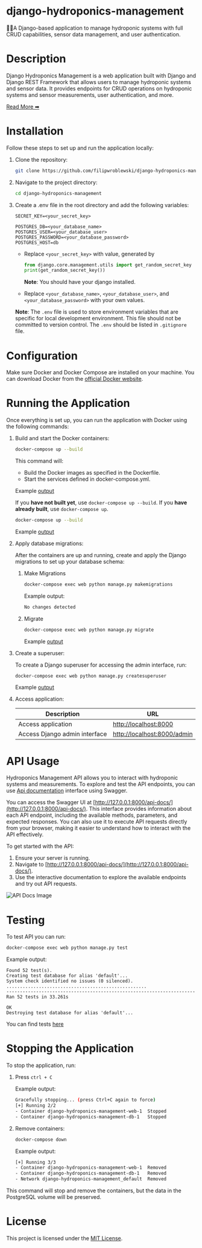 # django-hydroponics-management

🌱💧A Django-based application to manage hydroponic systems with full CRUD capabilities, sensor data management, and user authentication.

# Description

Django Hydroponics Management is a web application built with Django and Django REST Framework that allows users to manage hydroponic systems and sensor data. It provides endpoints for CRUD operations on hydroponic systems and sensor measurements, user authentication, and more.

[Read More ➡](./description.md)

# Installation

Follow these steps to set up and run the application locally:

1. Clone the repository:

   ```bash
   git clone https://github.com/filipwroblewski/django-hydroponics-management.git
   ```

2. Navigate to the project directory:

   ```bash
   cd django-hydroponics-management
   ```

3. Create a .env file in the root directory and add the following variables:

   ```
   SECRET_KEY=<your_secret_key>

   POSTGRES_DB=<your_database_name>
   POSTGRES_USER=<your_database_user>
   POSTGRES_PASSWORD=<your_database_password>
   POSTGRES_HOST=db
   ```

   - Replace `<your_secret_key>` with value, generated by

     ```py
     from django.core.management.utils import get_random_secret_key
     print(get_random_secret_key())
     ```

     **Note**: You should have your django installed.

   - Replace `<your_database_name>`, `<your_database_user>`, and `<your_database_password>` with your own values.

   **Note**: The `.env` file is used to store environment variables that are specific for local development environment. This file should not be committed to version control. The `.env` should be listed in `.gitignore` file.

# Configuration

Make sure Docker and Docker Compose are installed on your machine. You can download Docker from the [official Docker website](https://docs.docker.com/get-docker/).

# Running the Application

Once everything is set up, you can run the application with Docker using the following commands:

1. Build and start the Docker containers:

   ```bash
   docker-compose up --build
   ```

   This command will:

   - Build the Docker images as specified in the Dockerfile.
   - Start the services defined in docker-compose.yml.

   Example [output](./README-files/docker-compose_up_--build.txt)

   If you **have not built yet**, use `docker-compose up --build`. If you **have already built**, use `docker-compose up`.

   ```bash
   docker-compose up --build
   ```

   Example [output](./README-files/docker-compose_up.txt)

2. Apply database migrations:

   After the containers are up and running, create and apply the Django migrations to set up your database schema:

   1. Make Migrations

      ```bash
      docker-compose exec web python manage.py makemigrations
      ```

      Example output:

      ```bash
      No changes detected
      ```

   2. Migrate

      ```bash
      docker-compose exec web python manage.py migrate
      ```

      Example [output](./README-files/docker-compose_exec_web_python_managepy_migrate.txt)

3. Create a superuser:

   To create a Django superuser for accessing the admin interface, run:

   ```bash
   docker-compose exec web python manage.py createsuperuser
   ```

   Example [output](./README-files/docker-compose_exec_web_python_managepy_createsuperuser.txt)

4. Access application:

   | Description                   | URL                                                        |
   | ----------------------------- | ---------------------------------------------------------- |
   | Access application            | [http://localhost:8000](http://localhost:8000)             |
   | Access Django admin interface | [http://localhost:8000/admin](http://localhost:8000/admin) |

# API Usage

Hydroponics Management API allows you to interact with hydroponic systems and measurements. To explore and test the API endpoints, you can use [Api documentation](http://127.0.0.1:8000/api-docs/) interface using Swagger.

You can access the Swagger UI at [http://127.0.0.1:8000/api-docs/](http://127.0.0.1:8000/api-docs/). This interface provides information about each API endpoint, including the available methods, parameters, and expected responses. You can also use it to execute API requests directly from your browser, making it easier to understand how to interact with the API effectively.

To get started with the API:

1. Ensure your server is running.
2. Navigate to [http://127.0.0.1:8000/api-docs/](http://127.0.0.1:8000/api-docs/).
3. Use the interactive documentation to explore the available endpoints and try out API requests.

![API Docs Image](./README-files/api-docs.png)

# Testing

To test API you can run:

```bash
docker-compose exec web python manage.py test
```

Example output:

```
Found 52 test(s).
Creating test database for alias 'default'...
System check identified no issues (0 silenced).
....................................................
----------------------------------------------------------------------
Ran 52 tests in 33.261s

OK
Destroying test database for alias 'default'...
```

You can find tests [here](./management/tests/)

# Stopping the Application

To stop the application, run:

1. Press `ctrl + C`

   Example output:

   ```bash
   Gracefully stopping... (press Ctrl+C again to force)
   [+] Running 2/2
   - Container django-hydroponics-management-web-1  Stopped                             0.8s
   - Container django-hydroponics-management-db-1   Stopped                             0.7s canceled
   ```

2. Remove containers:

   ```bash
   docker-compose down
   ```

   Example output:

   ```bash
   [+] Running 3/3
   - Container django-hydroponics-management-web-1  Removed                             0.0s
   - Container django-hydroponics-management-db-1   Removed                             0.0s
   - Network django-hydroponics-management_default  Removed                             0.8s
   ```

This command will stop and remove the containers, but the data in the PostgreSQL volume will be preserved.

# License

This project is licensed under the [MIT License](https://github.com/filipwroblewski/django-hydroponics-management/blob/main/LICENSE).
